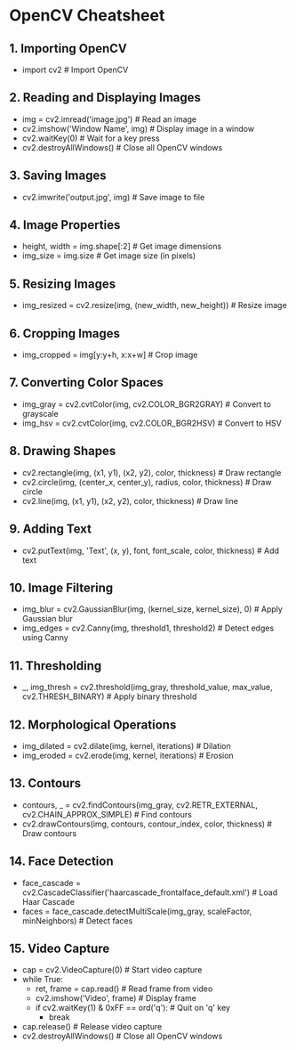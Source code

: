 # OpenCV Cheatsheet

## 1. Importing OpenCV
- import cv2  # Import OpenCV

## 2. Reading and Displaying Images
- img = cv2.imread('image.jpg')  # Read an image
- cv2.imshow('Window Name', img)  # Display image in a window
- cv2.waitKey(0)  # Wait for a key press
- cv2.destroyAllWindows()  # Close all OpenCV windows

## 3. Saving Images
- cv2.imwrite('output.jpg', img)  # Save image to file

## 4. Image Properties
- height, width = img.shape[:2]  # Get image dimensions
- img_size = img.size  # Get image size (in pixels)

## 5. Resizing Images
- img_resized = cv2.resize(img, (new_width, new_height))  # Resize image

## 6. Cropping Images
- img_cropped = img[y:y+h, x:x+w]  # Crop image

## 7. Converting Color Spaces
- img_gray = cv2.cvtColor(img, cv2.COLOR_BGR2GRAY)  # Convert to grayscale
- img_hsv = cv2.cvtColor(img, cv2.COLOR_BGR2HSV)  # Convert to HSV

## 8. Drawing Shapes
- cv2.rectangle(img, (x1, y1), (x2, y2), color, thickness)  # Draw rectangle
- cv2.circle(img, (center_x, center_y), radius, color, thickness)  # Draw circle
- cv2.line(img, (x1, y1), (x2, y2), color, thickness)  # Draw line

## 9. Adding Text
- cv2.putText(img, 'Text', (x, y), font, font_scale, color, thickness)  # Add text

## 10. Image Filtering
- img_blur = cv2.GaussianBlur(img, (kernel_size, kernel_size), 0)  # Apply Gaussian blur
- img_edges = cv2.Canny(img, threshold1, threshold2)  # Detect edges using Canny

## 11. Thresholding
- _, img_thresh = cv2.threshold(img_gray, threshold_value, max_value, cv2.THRESH_BINARY)  # Apply binary threshold

## 12. Morphological Operations
- img_dilated = cv2.dilate(img, kernel, iterations)  # Dilation
- img_eroded = cv2.erode(img, kernel, iterations)  # Erosion

## 13. Contours
- contours, _ = cv2.findContours(img_gray, cv2.RETR_EXTERNAL, cv2.CHAIN_APPROX_SIMPLE)  # Find contours
- cv2.drawContours(img, contours, contour_index, color, thickness)  # Draw contours

## 14. Face Detection
- face_cascade = cv2.CascadeClassifier('haarcascade_frontalface_default.xml')  # Load Haar Cascade
- faces = face_cascade.detectMultiScale(img_gray, scaleFactor, minNeighbors)  # Detect faces

## 15. Video Capture
- cap = cv2.VideoCapture(0)  # Start video capture
- while True:
  - ret, frame = cap.read()  # Read frame from video
  - cv2.imshow('Video', frame)  # Display frame
  - if cv2.waitKey(1) & 0xFF == ord('q'):  # Quit on 'q' key
    - break
- cap.release()  # Release video capture
- cv2.destroyAllWindows()  # Close all OpenCV windows
